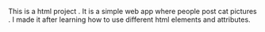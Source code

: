 This is a html project . 
It is a simple web app where people post cat pictures .
I made it after learning how to use different html elements and attributes.
